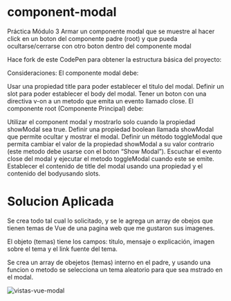﻿# component-modal
Práctica Módulo 3
Armar un componente modal que se muestre al hacer click en un boton del componente padre (root) y que pueda ocultarse/cerrarse con otro boton dentro del componente modal

Hace fork de este CodePen para obtener la estructura básica del proyecto:

Consideraciones:
El componente modal debe:

Usar una propiedad title para poder establecer el titulo del modal.
Definir un slot para poder establecer el body del modal.
Tener un boton con una directiva v-on a un metodo que emita un evento llamado close.
El componente root (Componente Principal) debe:

Utilizar el component modal y mostrarlo solo cuando la propiedad showModal sea true.
Definir una propiedad boolean llamada showModal que permite ocultar y mostrar el modal.
Definir un método toggleModal que permita cambiar el valor de la propiedad showModal a su valor contrario (este metodo debe usarse con el boton “Show Modal”).
Escuchar el evento close del modal y ejecutar el metodo toggleModal cuando este se emite.
Establecer el contenido de title del modal usando una propiedad y el contenido del bodyusando slots.

# Solucion Aplicada
Se crea todo tal cual lo solicitado, y se le agrega un array de obejos que tienen temas de Vue de una pagina web que me gustaron sus imagenes.

El objeto (temas) tiene los campos: titulo, mensaje o explicación, imagen sobre el tema y el link fuente del tema.

Se crea un array de obejetos (temas) interno en el padre, y usando una funcion o metodo se selecciona un tema aleatorio para que sea mstrado en el modal.


![vistas-vue-modal](https://user-images.githubusercontent.com/44087262/149447425-94f3a65d-d1cb-4ee9-ac78-712bec14ec45.jpg)
